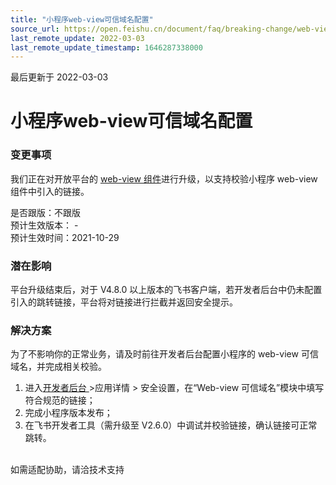 ```yaml
---
title: "小程序web-view可信域名配置"
source_url: https://open.feishu.cn/document/faq/breaking-change/web-view-component-update
last_remote_update: 2022-03-03
last_remote_update_timestamp: 1646287338000
---
```

最后更新于 2022-03-03

# 小程序web-view可信域名配置
### 变更事项
我们正在对开放平台的 [web-view 组件](https://open.feishu.cn/document/uYjL24iN/ukzNukzNukzN#7aa6f0e7)进行升级，以支持校验小程序 web-view 组件中引入的链接。

是否跟版：不跟版<br>
预计生效版本： - <br>
预计生效时间：2021-10-29<br>

### 潜在影响
平台升级结束后，对于 V4.8.0 以上版本的飞书客户端，若开发者后台中仍未配置引入的跳转链接，平台将对链接进行拦截并返回安全提示。
### 解决方案
为了不影响你的正常业务，请及时前往开发者后台配置小程序的 web-view 可信域名，并完成相关校验。
1. 进入[开发者后台 ](https://open.feishu.cn/app/)>应用详情 > 安全设置，在“Web-view 可信域名”模块中填写符合规范的链接；
2. 完成小程序版本发布；
3. 在飞书开发者工具（需升级至 V2.6.0）中调试并校验链接，确认链接可正常跳转。

<br> 如需适配协助，请洽技术支持
